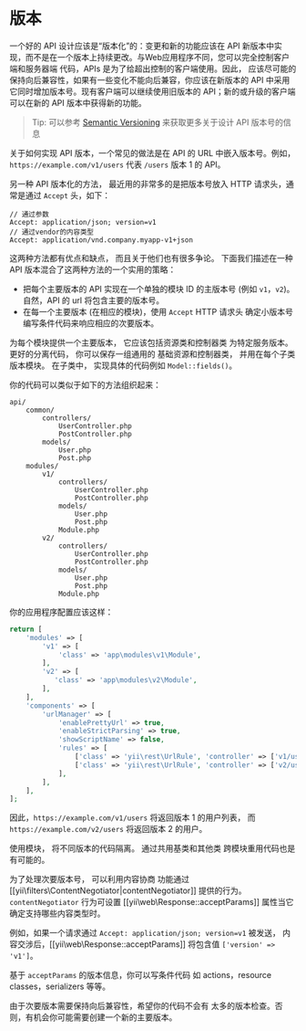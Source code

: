 版本
==========

一个好的 API 设计应该是“版本化”的：变更和新的功能应该在 API 新版本中实现，而不是在一个版本上持续更改。与Web应用程序不同，您可以完全控制客户端和服务器端
代码，APIs 是为了给超出控制的客户端使用。因此，
应该尽可能的保持向后兼容性，如果有一些变化不能向后兼容，你应该在新版本的 API 中采用它同时增加版本号。现有客户端可以继续使用旧版本的 API；新的或升级的客户端可以在新的 API 版本中获得新的功能。

> Tip: 可以参考 [Semantic Versioning](https://semver.org/) 
来获取更多关于设计 API 版本号的信息

关于如何实现 API 版本，一个常见的做法是在 API 的 URL 中嵌入版本号。例如，
`https://example.com/v1/users` 代表 `/users` 版本 1 的 API。

另一种 API 版本化的方法，
最近用的非常多的是把版本号放入 HTTP 请求头，通常是通过 `Accept` 头，如下：

```
// 通过参数
Accept: application/json; version=v1
// 通过vendor的内容类型
Accept: application/vnd.company.myapp-v1+json
```

这两种方法都有优点和缺点， 而且关于他们也有很多争论。
下面我们描述在一种 API 版本混合了这两种方法的一个实用的策略：

* 把每个主要版本的 API 实现在一个单独的模块 ID 的主版本号 (例如 `v1`，`v2`)。
  自然，API 的 url 将包含主要的版本号。
* 在每一个主要版本 (在相应的模块)，使用 `Accept` HTTP 请求头
  确定小版本号编写条件代码来响应相应的次要版本。

为每个模块提供一个主要版本， 它应该包括资源类和控制器类
为特定服务版本。 更好的分离代码， 你可以保存一组通用的
基础资源和控制器类， 并用在每个子类版本模块。 在子类中，
实现具体的代码例如 `Model::fields()`。

你的代码可以类似于如下的方法组织起来：

```
api/
    common/
        controllers/
            UserController.php
            PostController.php
        models/
            User.php
            Post.php
    modules/
        v1/
            controllers/
                UserController.php
                PostController.php
            models/
                User.php
                Post.php
            Module.php
        v2/
            controllers/
                UserController.php
                PostController.php
            models/
                User.php
                Post.php
            Module.php
```

你的应用程序配置应该这样：

```php
return [
    'modules' => [
        'v1' => [
            'class' => 'app\modules\v1\Module',
        ],
        'v2' => [
           'class' => 'app\modules\v2\Module',
        ],
    ],
    'components' => [
        'urlManager' => [
            'enablePrettyUrl' => true,
            'enableStrictParsing' => true,
            'showScriptName' => false,
            'rules' => [
                ['class' => 'yii\rest\UrlRule', 'controller' => ['v1/user', 'v1/post']],
                ['class' => 'yii\rest\UrlRule', 'controller' => ['v2/user', 'v2/post']],
            ],
        ],
    ],
];
```

因此，`https://example.com/v1/users` 将返回版本 1 的用户列表，
而 `https://example.com/v2/users` 将返回版本 2 的用户。

使用模块， 将不同版本的代码隔离。 通过共用基类和其他类
跨模块重用代码也是有可能的。

为了处理次要版本号， 可以利用内容协商
功能通过 [[yii\filters\ContentNegotiator|contentNegotiator]] 提供的行为。 
`contentNegotiator` 行为可设置 
[[yii\web\Response::acceptParams]] 属性当它确定支持哪些内容类型时。

例如，如果一个请求通过 `Accept: application/json; version=v1` 被发送，
内容交涉后，[[yii\web\Response::acceptParams]] 将包含值 `['version' => 'v1']`。

基于 `acceptParams` 的版本信息，你可以写条件代码
如 actions，resource classes，serializers 等等。

由于次要版本需要保持向后兼容性，希望你的代码不会有
太多的版本检查。否则，有机会你可能需要创建一个新的主要版本。

